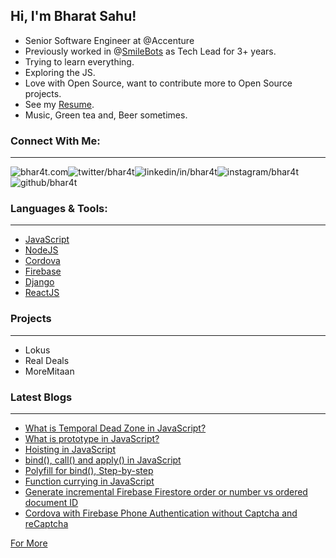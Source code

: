 ## Hi, I'm Bharat Sahu!

- Senior Software Engineer at @Accenture
- Previously worked in @[SmileBots](https://github.com/SmileBots) as Tech Lead for 3+ years.
- Trying to learn everything.
- Exploring the JS.
- Love with Open Source, want to contribute more to Open Source projects.
- See my [Resume](https://bhar4t.com/resume).
- Music, Green tea and, Beer sometimes.

### Connect With Me:

---

[<img align="left" alt="bhar4t.com" src="https://raw.githubusercontent.com/bhar4t/bhar4t/4133bf88d87644ec961294177c08c1136acde5a2/images/link-2.svg" crossorigin />][website]

[<img align="left" alt="twitter/bhar4t" src="https://raw.githubusercontent.com/bhar4t/bhar4t/4133bf88d87644ec961294177c08c1136acde5a2/images/twitter.svg" crossorigin />][twitter]

[<img align="left" alt="linkedin/in/bhar4t" src="https://raw.githubusercontent.com/bhar4t/bhar4t/4133bf88d87644ec961294177c08c1136acde5a2/images/linkedin.svg" crossorigin />][linkedin]

[<img align="left" alt="instagram/bhar4t" src="https://raw.githubusercontent.com/bhar4t/bhar4t/4133bf88d87644ec961294177c08c1136acde5a2/images/instagram.svg" crossorigin />][instagram]

[<img align="left" alt="github/bhar4t" src="https://raw.githubusercontent.com/bhar4t/bhar4t/4133bf88d87644ec961294177c08c1136acde5a2/images/github.svg" crossorigin />][github]

<br/>

<br/>

### Languages & Tools:

---

- [JavaScript](https://www.javascript.com/)
- [NodeJS](https://nodejs.org/en/)
- [Cordova](https://cordova.apache.org/)
- [Firebase](https://firebase.google.com/)
- [Django](https://www.djangoproject.com/)
- [ReactJS](https://reactjs.org/)

### Projects

---

- Lokus
- Real Deals
- MoreMitaan

### Latest Blogs

---

- [What is Temporal Dead Zone in JavaScript?](https://bhar4t.com/articles/What-is-Temporal-Dead-Zone-in-JavaScript)
- [What is prototype in JavaScript?](https://bhar4t.com/articles/What-is-prototype-in-JavaScript)
- [Hoisting in JavaScript](https://bhar4t.com/articles/hoisting-in-JavaScript)
- [bind(), call() and apply() in JavaScript](<https://bhar4t.com/articles/bind()-call()-and-apply()-in-JavaScript>)
- [Polyfill for bind(), Step-by-step](<https://bhar4t.com/articles/Polyfill-for-bind()-step-by-step>)
- [Function currying in JavaScript](https://bhar4t.com/articles/Function-currying-in-JavaScript)
- [Generate incremental Firebase Firestore order or number vs ordered document ID](https://bhar4t.com/articles/Generate-incremental-Firebase-Firestore-order-or-number-vs-ordered-document-ID)
- [Cordova with Firebase Phone Authentication without Captcha and reCaptcha](https://bhar4t.com/articles/Cordova-with-Firebase-Phone-Authentication-without-Captcha-and-reCaptcha)

[For More](https://bhar4t.com/articles)

<br />

[website]: https://bhar4t.com/
[twitter]: https://twitter.com/bhar4t/
[linkedin]: https://www.linkedin.com/in/bhar4t/
[instagram]: https://www.instagram.com/bhar4t/
[github]: https://github.com/bhar4t/

